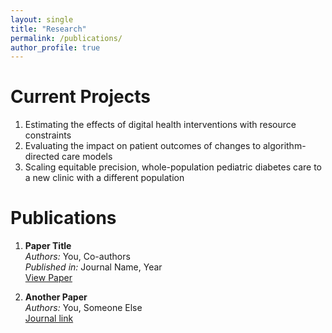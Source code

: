 ```yaml
---
layout: single
title: "Research"
permalink: /publications/
author_profile: true
---
```

# Current Projects
1. Estimating the effects of digital health interventions with resource constraints
2. Evaluating the impact on patient outcomes of changes to algorithm-directed care models
3. Scaling equitable precision, whole-population pediatric diabetes care to a new clinic with a different population

# Publications

1. **Paper Title**  
   *Authors:* You, Co-authors  
   *Published in:* Journal Name, Year  
   [View Paper](https://external-journal-website.org/paper123)

2. **Another Paper**  
   *Authors:* You, Someone Else  
   [Journal link](https://journalsite.com/issue12/paper456)
